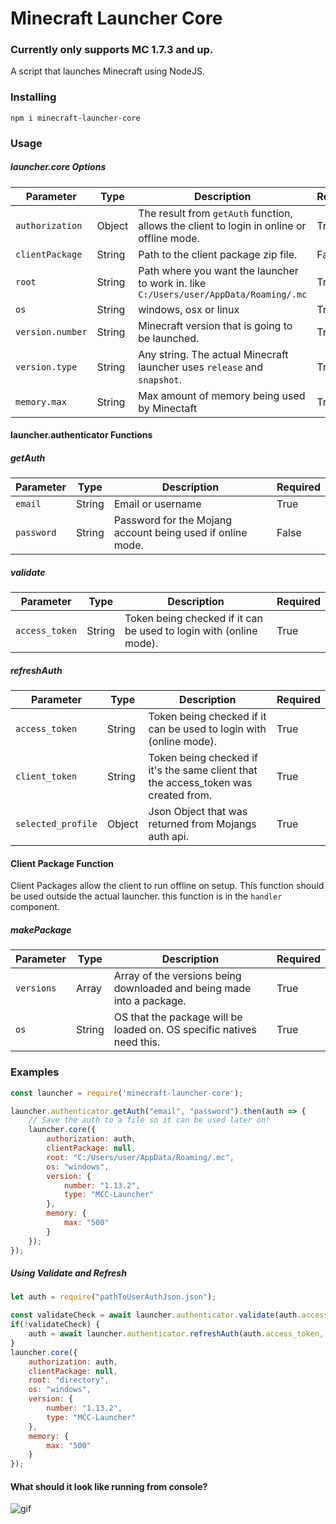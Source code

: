 # Minecraft Launcher Core
### Currently only supports MC 1.7.3 and up.

A script that launches Minecraft using NodeJS.

### Installing

`npm i minecraft-launcher-core`

### Usage


##### launcher.core Options

| Parameter        | Type     | Description                                                                               | Required |
|------------------|----------|-------------------------------------------------------------------------------------------|----------|
| `authorization`  | Object | The result from `getAuth` function, allows the client to login in online or offline mode. | True     |
| `clientPackage`  | String   | Path to the client package zip file.                                                      | False    |
| `root`           | String   | Path where you want the launcher to work in.  like `C:/Users/user/AppData/Roaming/.mc`    | True     |
| `os`             | String   | windows, osx or linux                                                                     | True     |
| `version.number` | String   | Minecraft version that is going to be launched.                                           | True     |
| `version.type`   | String   | Any string. The actual Minecraft launcher uses `release` and `snapshot`.                  | True     |
| `memory.max`     | String   | Max amount of memory being used by Minectaft                                              | True     |

#### launcher.authenticator Functions 

##### getAuth

| Parameter | Type   | Description                                                  | Required |
|-----------|--------|--------------------------------------------------------------|----------|
| `email`     | String | Email or username                                            | True     |
| `password`  | String | Password for the Mojang account   being used if online mode. | False    |

##### validate

| Parameter    | Type   | Description                                                       | Required |
|--------------|--------|-------------------------------------------------------------------|----------|
| `access_token` | String | Token being checked if it can be used to login with (online mode). | True     |

##### refreshAuth 

| Parameter          | Type   | Description                                                                         | Required |
|--------------------|--------|-------------------------------------------------------------------------------------|----------|
| `access_token`     | String | Token being checked if it can be used to login with (online mode).                  | True     |
| `client_token`     | String | Token being checked if it's the same client that the access_token was created from. | True     |
| `selected_profile` | Object | Json Object that was returned from Mojangs auth api.                                | True     |

#### Client Package Function

Client Packages allow the client to run offline on setup. This function should be used outside the actual launcher.
this function is in the `handler` component.

##### makePackage

| Parameter  | Type   | Description                                                           | Required |
|------------|--------|-----------------------------------------------------------------------|----------|
| `versions` | Array  | Array of the versions being downloaded and being made into a package. | True     |
| `os`       | String | OS that the package will be loaded on. OS specific natives need this. | True     |


### Examples
```javascript
const launcher = require('minecraft-launcher-core');

launcher.authenticator.getAuth("email", "password").then(auth => {
    // Save the auth to a file so it can be used later on!
    launcher.core({
        authorization: auth,
        clientPackage: null,
        root: "C:/Users/user/AppData/Roaming/.mc",
        os: "windows",
        version: {
            number: "1.13.2",
            type: "MCC-Launcher" 
        },
        memory: {
            max: "500"
        }
    });
});
```

##### Using Validate and Refresh

```javascript
let auth = require("pathToUserAuthJson.json");

const validateCheck = await launcher.authenticator.validate(auth.access_token);
if(!validateCheck) {
    auth = await launcher.authenticator.refreshAuth(auth.access_token, auth.client_token, auth.selected_profile);
}
launcher.core({
    authorization: auth,
    clientPackage: null,
    root: "directory",
    os: "windows",
    version: {
        number: "1.13.2",
        type: "MCC-Launcher"
    },
    memory: {
        max: "500"
    }
});
```


#### What should it look like running from console?

![gif](https://pierce.is-serious.business/7d91a7.gif)
